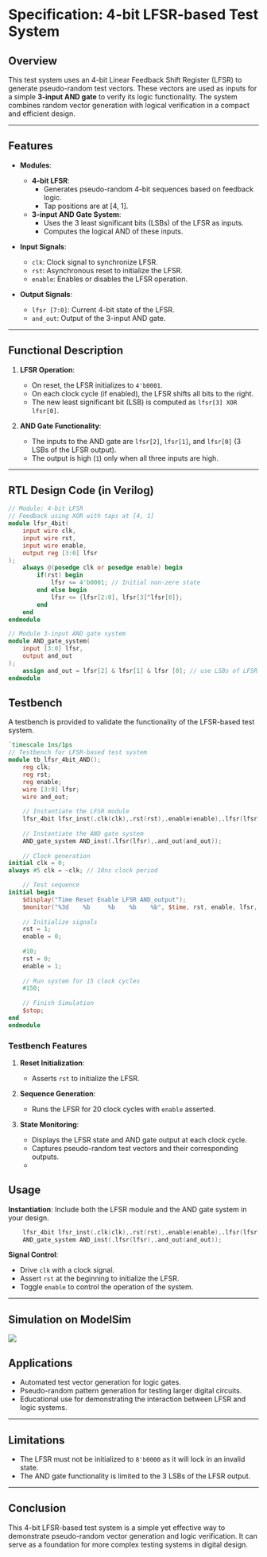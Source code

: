 # **Specification: 4-bit LFSR-based Test System**

## **Overview**
This test system uses an 4-bit Linear Feedback Shift Register (LFSR) to generate pseudo-random test vectors. These vectors are used as inputs for a simple **3-input AND gate** to verify its logic functionality. The system combines random vector generation with logical verification in a compact and efficient design.

---

## **Features**
- **Modules**:
  - **4-bit LFSR**:
     - Generates pseudo-random 4-bit sequences based on feedback logic.
     - Tap positions are at [4, 1].
  - **3-input AND Gate System**:
     - Uses the 3 least significant bits (LSBs) of the LFSR as inputs.
     - Computes the logical AND of these inputs.
- **Input Signals**:
  - `clk`: Clock signal to synchronize LFSR.
  - `rst`: Asynchronous reset to initialize the LFSR.
  - `enable`: Enables or disables the LFSR operation.

- **Output Signals**:
  - `lfsr [7:0]`: Current 4-bit state of the LFSR.
  - `and_out`: Output of the 3-input AND gate.

---

## **Functional Description**
1. **LFSR Operation**:
   - On reset, the LFSR initializes to `4'b0001`.
   - On each clock cycle (if enabled), the LFSR shifts all bits to the right.
   - The new least significant bit (LSB) is computed as `lfsr[3] XOR lfsr[0]`.

2. **AND Gate Functionality**:
   - The inputs to the AND gate are `lfsr[2]`, `lfsr[1]`, and `lfsr[0]` (3 LSBs of the LFSR output).
   - The output is high (`1`) only when all three inputs are high.

---
## RTL Design Code (in Verilog)
```Verilog
// Module: 4-bit LFSR
// Feedback using XOR with taps at [4, 1]
module lfsr_4bit(
	input wire clk,
	input wire rst,
	input wire enable,
	output reg [3:0] lfsr
);
	always @(posedge clk or posedge enable) begin
		if(rst) begin
			lfsr <= 4'b0001; // Initial non-zere state
		end else begin 
			lfsr <= {lfsr[2:0], lfsr[3]^lfsr[0]};
		end 
	end
endmodule

// Module 3-input AND gate system
module AND_gate_system(
	input [3:0] lfsr,
	output and_out
);
	assign and_out = lfsr[2] & lfsr[1] & lfsr [0]; // use LSBs of LFSR as inputs to AND gate. 
endmodule 
```
## **Testbench**
A testbench is provided to validate the functionality of the LFSR-based test system.
```Verilog
`timescale 1ns/1ps
// Testbench for LFSR-based test system 
module tb_lfsr_4bit_AND();
	reg clk;
	reg rst;
	reg enable;
	wire [3:0] lfsr;
	wire and_out;
	
	// Instantiate the LFSR module 
	lfsr_4bit lfsr_inst(.clk(clk),.rst(rst),.enable(enable),.lfsr(lfsr));
	
	// Instantiate the AND gate system 
	AND_gate_system AND_inst(.lfsr(lfsr),.and_out(and_out));
	
	// Clock generation
initial clk = 0;
always #5 clk = ~clk; // 10ns clock period

	// Test sequence
initial begin 
	$display("Time Reset Enable LFSR AND_output");
	$monitor("%3d    %b     %b    %b    %b", $time, rst, enable, lfsr, and_out);
	
	// Initialize signals
	rst = 1;
	enable = 0;
	
	#10; 
	rst = 0;
	enable = 1;
	
	// Run system for 15 clock cycles
	#150;
	
	// Finish Simulation
	$stop;
end
endmodule 
```
### Testbench Features
1. **Reset Initialization**:
   - Asserts `rst` to initialize the LFSR.

2. **Sequence Generation**:
   - Runs the LFSR for 20 clock cycles with `enable` asserted.

3. **State Monitoring**:
   - Displays the LFSR state and AND gate output at each clock cycle.
   - Captures pseudo-random test vectors and their corresponding outputs.
   - 
## **Usage**
**Instantiation**: Include both the LFSR module and the AND gate system in your design.

```verilog
    lfsr_4bit lfsr_inst(.clk(clk),.rst(rst),.enable(enable),.lfsr(lfsr));
    AND_gate_system AND_inst(.lfsr(lfsr),.and_out(and_out));
```

**Signal Control**:
   - Drive `clk` with a clock signal.
   - Assert `rst` at the beginning to initialize the LFSR.
   - Toggle `enable` to control the operation of the system.

---
## Simulation on ModelSim
<img src="media/lfsr_4bit"/>

## **Applications**
- Automated test vector generation for logic gates.
- Pseudo-random pattern generation for testing larger digital circuits.
- Educational use for demonstrating the interaction between LFSR and logic systems.

---

## **Limitations**
- The LFSR must not be initialized to `8'b0000` as it will lock in an invalid state.
- The AND gate functionality is limited to the 3 LSBs of the LFSR output.

---

## **Conclusion**
This 4-bit LFSR-based test system is a simple yet effective way to demonstrate pseudo-random vector generation and logic verification. It can serve as a foundation for more complex testing systems in digital design.

